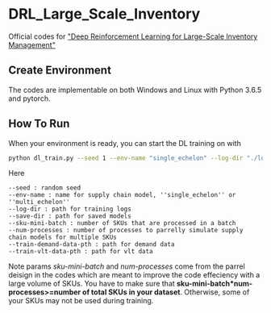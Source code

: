 # DRL_Large_Scale_Inventory
Official codes for ["Deep Reinforcement Learning for Large-Scale Inventory Management"](https://papers.ssrn.com/sol3/papers.cfm?abstract_id=4490327)

## Create Environment
The codes are implementable on both Windows and Linux with Python 3.6.5 and pytorch.

## How To Run
When your environment is ready, you can start the DL training on with
``` Bash
python dl_train.py --seed 1 --env-name "single_echelon" --log-dir "./logs_dl/" --save-dir './models_dl/dl_single_echelon.pt' --sku-mini-batch 40 --num-processes 1 --train-demand-data-pth "./data/df_sales.csv" --train-vlt-data-pth "./data/df_vlt.csv"
```
Here
```
--seed : random seed
--env-name : name for supply chain model, ''single_echelon'' or ''multi_echelon''
--log-dir : path for training logs
--save-dir : path for saved models
--sku-mini-batch : number of SKUs that are processed in a batch
--num-processes : number of processes to parrelly simulate supply chain models for multiple SKUs
--train-demand-data-pth : path for demand data
--train-vlt-data-pth : path for vlt data
```
Note params *sku-mini-batch* and *num-processes* come from the parrel deisign in the codes which are meant to improve the code effeciency with a large volume of SKUs. You have to make sure that **sku-mini-batch*num-processes>=number of total SKUs in your dataset**. Otherwise, some of your SKUs may not be used during training.
